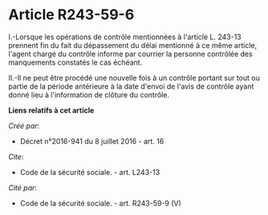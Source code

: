 # Article R243-59-6

I.-Lorsque les opérations de contrôle mentionnées à l'article L. 243-13 prennent fin du fait du dépassement du délai
mentionné à ce même article, l'agent chargé du contrôle informe par courrier la personne contrôlée des manquements constatés
le cas échéant. 

II.-Il ne peut être procédé une nouvelle fois à un contrôle portant sur tout ou partie de la période antérieure à la date
d'envoi de l'avis de contrôle ayant donné lieu à l'information de clôture du contrôle.

**Liens relatifs à cet article**

_Créé par_:

  - Décret n°2016-941 du 8 juillet 2016 - art. 16

_Cite_:

  - Code de la sécurité sociale. - art. L243-13

_Cité par_:

  - Code de la sécurité sociale. - art. R243-59-9 (V)
